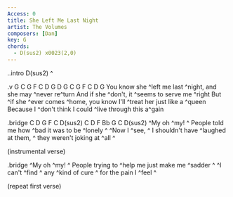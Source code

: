 ```yaml
---
Access: 0
title: She Left Me Last Night
artist: The Volumes
composers: [Dan]
key: G
chords:
  - D(sus2) x0023(2,0)
---
```

..intro D(sus2)
^

.v G C G F C D G D G C G F C D G
You know she ^left me last ^night, and she may ^never re^turn
And if she ^don't, it ^seems to serve me ^right 
But ^if she ^ever comes ^home, you know I'll ^treat her just like a ^queen 
Because I ^don't think I could ^live through this a^gain


  .bridge C D G F C D(sus2) C D F Bb G C D(sus2)
  ^My oh ^my! ^  People told me how ^bad it was to be ^lonely  ^
  ^Now I ^see, ^  I shouldn't have ^laughed at them, ^  they weren't joking at ^all  ^

  (instrumental verse)

  .bridge
  ^My oh ^my! ^  People trying to ^help me just make me ^sadder  ^
  ^I can't ^find ^  any ^kind of cure ^  for the pain I ^feel ^

  (repeat first verse)
